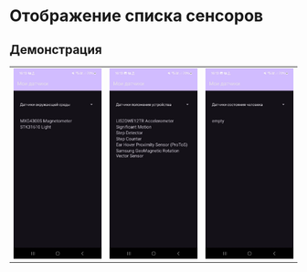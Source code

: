 # Отображение списка сенсоров

## Демонстрация

<table>
    <tr>
        <td><img src="images/1.jpg" width=360></td>
        <td><img src="images/2.jpg" width=360></td>
        <td><img src="images/3.jpg" width=360></td>
    </tr>
</table>